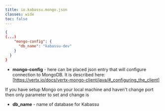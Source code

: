 ```yaml
---
title: io.kabassu.mongo.json
classes: wide
toc: false
---
```


```json
{
(...)
    "mongo-config": {
      "db_name": "kabassu-dev"
    }
  }
}
```
- **mongo-config** - here can be placed json entry that will configure connection to MongoDB. It is described here:  [https://vertx.io/docs/vertx-mongo-client/java/#_configuring_the_client]  

If you have setup Mongo on your local machine and haven't change port then only parameter to set and change is  
- **db_name** - name of database for Kabassu

